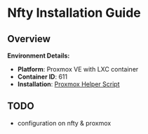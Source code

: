 # Nfty Installation Guide

## Overview


**Environment Details:**
- **Platform**: Proxmox VE with LXC container
- **Container ID**: 611
- **Installation**: [Proxmox Helper Script](https://community-scripts.github.io/ProxmoxVE/scripts?id=ntfy)

## TODO
- configuration on nfty & proxmox